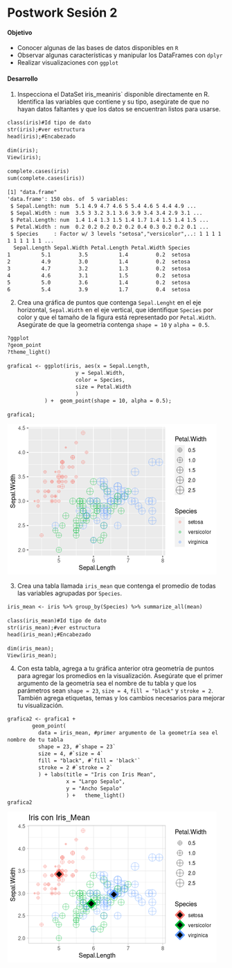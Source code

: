 # Postwork Sesión 2

#### Objetivo

- Conocer algunas de las bases de datos disponibles en `R`
- Observar algunas características y manipular los DataFrames con `dplyr`
- Realizar visualizaciones con `ggplot`

#### Desarrollo

1) Inspecciona el DataSet iris_meaniris` disponible directamente en R. Identifica las variables que contiene y su tipo, asegúrate de que no hayan datos faltantes y
que los datos se encuentran listos para usarse.

```
class(iris)#Id tipo de dato
str(iris);#ver estructura
head(iris);#Encabezado

dim(iris);
View(iris);

complete.cases(iris)
sum(complete.cases(iris))

[1] "data.frame"
'data.frame': 150 obs. of  5 variables:
 $ Sepal.Length: num  5.1 4.9 4.7 4.6 5 5.4 4.6 5 4.4 4.9 ...
 $ Sepal.Width : num  3.5 3 3.2 3.1 3.6 3.9 3.4 3.4 2.9 3.1 ...
 $ Petal.Length: num  1.4 1.4 1.3 1.5 1.4 1.7 1.4 1.5 1.4 1.5 ...
 $ Petal.Width : num  0.2 0.2 0.2 0.2 0.2 0.4 0.3 0.2 0.2 0.1 ...
 $ Species     : Factor w/ 3 levels "setosa","versicolor",..: 1 1 1 1 1 1 1 1 1 1 ...
  Sepal.Length Sepal.Width Petal.Length Petal.Width Species
1          5.1         3.5          1.4         0.2  setosa
2          4.9         3.0          1.4         0.2  setosa
3          4.7         3.2          1.3         0.2  setosa
4          4.6         3.1          1.5         0.2  setosa
5          5.0         3.6          1.4         0.2  setosa
6          5.4         3.9          1.7         0.4  setosa
```

2) Crea una gráfica de puntos que contenga `Sepal.Lenght` en el eje horizontal, `Sepal.Width` en el eje vertical, que identifique `Species` por color y que el tamaño de la figura está representado por `Petal.Width`. Asegúrate de que la geometría contenga `shape = 10` y `alpha = 0.5`.

```
?ggplot
?geom_point
?theme_light()

grafica1 <- ggplot(iris, aes(x = Sepal.Length, 
                      y = Sepal.Width, 
                      color = Species, 
                      size = Petal.Width
                      )
            ) +  geom_point(shape = 10, alpha = 0.5);

grafica1;
```

![Grafica1](./assets/Rplot1.png)

3) Crea una tabla llamada `iris_mean` que contenga el promedio de todas las variables agrupadas por `Species`.

```
iris_mean <- iris %>% group_by(Species) %>% summarize_all(mean)  

class(iris_mean)#Id tipo de dato
str(iris_mean);#ver estructura
head(iris_mean);#Encabezado

dim(iris_mean);
View(iris_mean);

```

4) Con esta tabla, agrega a tu gráfica anterior otra geometría de puntos para agregar los promedios en la visualización. Asegúrate que el primer argumento de la geometría sea el nombre de tu tabla y que los parámetros sean `shape = 23`, `size = 4`, `fill = "black"` y `stroke = 2`. También agrega etiquetas, temas y los cambios necesarios para mejorar tu visualización.

```
grafica2 <- grafica1 +
        geom_point(
          data = iris_mean, #primer argumento de la geometría sea el nombre de tu tabla
          shape = 23, #`shape = 23`
          size = 4, #`size = 4`
          fill = "black", #`fill = 'black'`
          stroke = 2 #`stroke = 2`
          ) + labs(title = "Iris con Iris Mean",
                   x = "Largo Sepalo",
                   y = "Ancho Sepalo"
                   ) +   theme_light()
grafica2
```

![Grafica2](./assets/Rplot2.png)
